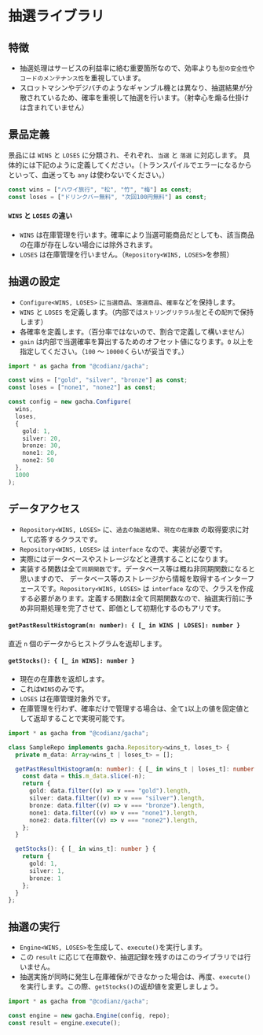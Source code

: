 # 抽選ライブラリ

## 特徴

* 抽選処理はサービスの利益率に絡む重要箇所なので、効率よりも`型の安全性`や`コードのメンテナンス性`を重視しています。
* スロットマシンやデジバチのようなギャンブル機とは異なり、抽選結果が分散されているため、確率を重視して抽選を行います。（射幸心を煽る仕掛けは含まれていません）


## 景品定義

景品には `WINS` と `LOSES` に分類され、それぞれ、`当選` と `落選` に対応します。
具体的には下記のように定義してください。（トランスパイルでエラーになるからといって、血迷っても `any` は使わないでください。）

```ts
const wins = ["ハワイ旅行", "松", "竹", "梅"] as const;
const loses = ["ドリンクバー無料", "次回100円無料"] as const;
```

#### `WINS` と `LOSES` の違い

* `WINS` は在庫管理を行います。確率により当選可能商品だとしても、該当商品の在庫が存在しない場合には除外されます。
* `LOSES` は在庫管理を行いません。（`Repository<WINS, LOSES>`を参照）

## 抽選の設定

* `Configure<WINS, LOSES>` に`当選商品`、`落選商品`、`確率`などを保持します。
* `WINS` と `LOSES` を定義します。（内部では`ストリングリテラル型`とその`配列`で保持します）
* 各確率を定義します。（百分率ではないので、割合で定義して構いません）
* `gain` は内部で当選確率を算出するためのオフセット値になります。`0` 以上を指定してください。（`100` 〜 `10000`くらいが妥当です。）


```ts
import * as gacha from "@codianz/gacha";

const wins = ["gold", "silver", "bronze"] as const;
const loses = ["none1", "none2"] as const;

const config = new gacha.Configure(
  wins,
  loses,
  {
    gold: 1,
    silver: 20,
    bronze: 30,
    none1: 20,
    none2: 50
  },
  1000
);
```

## データアクセス

* `Repository<WINS, LOSES>` に、`過去の抽選結果`、`現在の在庫数` の取得要求に対して応答するクラスです。
* `Repository<WINS, LOSES>` は `interface` なので、実装が必要です。
* 実際にはデータベースやストレージなどと連携することになります。
* 実装する関数は全て`同期関数`です。データベース等は概ね非同期関数になると思いますので、
データベース等のストレージから情報を取得するインターフェースです。`Repository<WINS, LOSES>` は `interface` なので、クラスを作成する必要があります。定義する関数は全て同期関数なので、抽選実行前に予め非同期処理を完了させて、即価として初期化するのもアリです。

#### `getPastResultHistogram(n: number): { [_ in WINS | LOSES]: number }`

直近 `n` 個のデータからヒストグラムを返却します。

#### `getStocks(): { [_ in WINS]: number }`

* 現在の在庫数を返却します。
* これは`WINS`のみです。
* `LOSES` は在庫管理対象外です。
* 在庫管理を行わず、確率だけで管理する場合は、全て`1`以上の値を固定値として返却することで実現可能です。


```ts
import * as gacha from "@codianz/gacha";

class SampleRepo implements gacha.Repository<wins_t, loses_t> {
  private m_data: Array<wins_t | loses_t> = [];

  getPastResultHistogram(n: number): { [_ in wins_t | loses_t]: number } {
    const data = this.m_data.slice(-n);
    return {
      gold: data.filter((v) => v === "gold").length,
      silver: data.filter((v) => v === "silver").length,
      bronze: data.filter((v) => v === "bronze").length,
      none1: data.filter((v) => v === "none1").length,
      none2: data.filter((v) => v === "none2").length,
    };
  }

  getStocks(): { [_ in wins_t]: number } {
    return {
      gold: 1,
      silver: 1,
      bronze: 1
    };
  }
};
```

## 抽選の実行

* `Engine<WINS, LOSES>`を生成して、`execute()`を実行します。 
* この `result` に応じて在庫数や、抽選記録を残すのはこのライブラリでは行いません。
* 抽選実施が同時に発生し在庫確保ができなかった場合は、再度、`execute()`を実行します。この際、`getStocks()`の返却値を変更しましょう。

```ts
import * as gacha from "@codianz/gacha";

const engine = new gacha.Engine(config, repo);
const result = engine.execute();
```